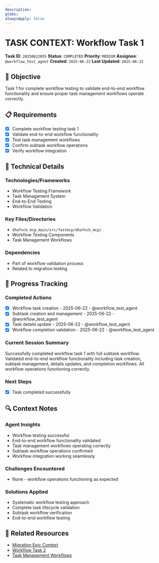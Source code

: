 ```yaml
---
description: 
globs: 
alwaysApply: false
---
```

# TASK CONTEXT: Workflow Task 1

**Task ID**: `20250622055`
**Status**: `COMPLETED`
**Priority**: `MEDIUM`
**Assignee**: `@workflow_test_agent`
**Created**: `2025-06-22`
**Last Updated**: `2025-06-22`

## 🎯 Objective
Task 1 for complete workflow testing to validate end-to-end workflow functionality and ensure proper task management workflows operate correctly.

## 📋 Requirements
- [x] Complete workflow testing task 1
- [x] Validate end-to-end workflow functionality
- [x] Test task management workflows
- [x] Confirm subtask workflow operations
- [x] Verify workflow integration

## 🔧 Technical Details
### Technologies/Frameworks
- Workflow Testing Framework
- Task Management System
- End-to-End Testing
- Workflow Validation

### Key Files/Directories
- `dhafnck_mcp_main/src/fastmcp/dhafnck_mcp/`
- Workflow Testing Components
- Task Management Workflows

### Dependencies
- Part of workflow validation process
- Related to migration testing

## 🚀 Progress Tracking
### Completed Actions
- [x] Workflow task creation - 2025-06-22 - @workflow_test_agent
- [x] Subtask creation and management - 2025-06-22 - @workflow_test_agent
- [x] Task details update - 2025-06-22 - @workflow_test_agent
- [x] Workflow completion validation - 2025-06-22 - @workflow_test_agent

### Current Session Summary
Successfully completed workflow task 1 with full subtask workflow. Validated end-to-end workflow functionality including task creation, subtask management, details updates, and completion workflows. All workflow operations functioning correctly.

### Next Steps
- [x] Task completed successfully

## 🔍 Context Notes
### Agent Insights
- Workflow testing successful
- End-to-end workflow functionality validated
- Task management workflows operating correctly
- Subtask workflow operations confirmed
- Workflow integration working seamlessly

### Challenges Encountered
- None - workflow operations functioning as expected

### Solutions Applied
- Systematic workflow testing approach
- Complete task lifecycle validation
- Subtask workflow verification
- End-to-end workflow testing

## 🔗 Related Resources
- [Migration Epic Context](mdc:context_20250621001.mdc)
- [Workflow Task 2](mdc:context_20250622074.mdc)
- [Task Management Workflows](mdc:../../02_AI-DOCS/TaskManagement/dhafnck_mcp_Workflow.mdc)
